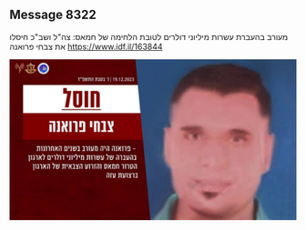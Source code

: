 ## Message 8322

מעורב בהעברת עשרות מיליוני דולרים לטובת הלחימה של חמאס:
צה"ל ושב"כ חיסלו את צבחי פרואנה
https://www.idf.il/163844

![Photo](./8322/8322_photo.jpg)
